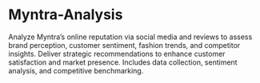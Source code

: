 # Myntra-Analysis
Analyze Myntra’s online reputation via social media and reviews to assess brand perception, customer sentiment, fashion trends, and competitor insights. Deliver strategic recommendations to enhance customer satisfaction and market presence. Includes data collection, sentiment analysis, and competitive benchmarking.
